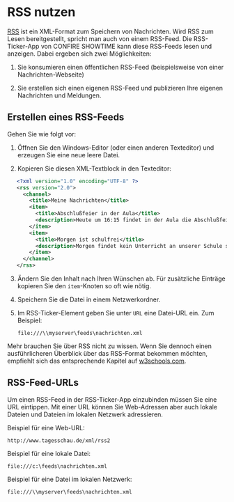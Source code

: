 # RSS nutzen

[RSS] ist ein XML-Format zum Speichern von Nachrichten. Wird RSS zum Lesen bereitgestellt, spricht man auch von einem RSS-Feed. Die RSS-Ticker-App von CONFIRE SHOWTIME kann diese RSS-Feeds lesen und anzeigen. Dabei ergeben sich zwei Möglichkeiten:

1. Sie konsumieren einen öffentlichen RSS-Feed (beispielsweise von einer Nachrichten-Webseite)

2. Sie erstellen sich einen eigenen RSS-Feed und publizieren Ihre eigenen Nachrichten und Meldungen.

## Erstellen eines RSS-Feeds

Gehen Sie wie folgt vor:

1. Öffnen Sie den Windows-Editor (oder einen anderen Texteditor) und erzeugen Sie eine neue leere Datei.

2. Kopieren Sie diesen XML-Textblock in den Texteditor:
   
```` xml
   <?xml version="1.0" encoding="UTF-8" ?>
   <rss version="2.0">
     <channel>
       <title>Meine Nachrichten</title>
       <item>
         <title>Abschlußfeier in der Aula</title>
         <description>Heute um 16:15 findet in der Aula die Abschlußfeier statt.</description>
       </item>
       <item>
         <title>Morgen ist schulfrei</title>
         <description>Morgen findet kein Unterricht an unserer Schule statt.</description>
       </item>
     </channel>
   </rss>
````

3. Ändern Sie den Inhalt nach Ihren Wünschen ab. Für zusätzliche Einträge kopieren Sie den `item`-Knoten so oft wie nötig.

4. Speichern Sie die Datei in einem Netzwerkordner.

5. Im RSS-Ticker-Element geben Sie unter `URL` eine Datei-URL ein. Zum Beispiel:
   
   ````
   file:///\\myserver\feeds\nachrichten.xml
   ````

Mehr brauchen Sie über RSS nicht zu wissen. Wenn Sie dennoch einen ausführlicheren Überblick über das RSS-Format bekommen möchten, empfiehlt sich das entsprechende Kapitel auf [w3schools.com](http://www.w3schools.com/xml/xml_rss.asp).

## RSS-Feed-URLs

Um einen RSS-Feed in der RSS-Ticker-App einzubinden müssen Sie eine URL eintippen. Mit einer URL können Sie Web-Adressen aber auch lokale Dateien und Dateien im lokalen Netzwerk adressieren.

Beispiel für eine Web-URL:

````
http://www.tagesschau.de/xml/rss2
````

Beispiel für eine lokale Datei:

````
file:///c:\feeds\nachrichten.xml
````

Beispiel für eine Datei im lokalen Netzwerk:

````
file:///\\myserver\feeds\nachrichten.xml
````

[RSS]: ../../simple-glossary.md#rss
